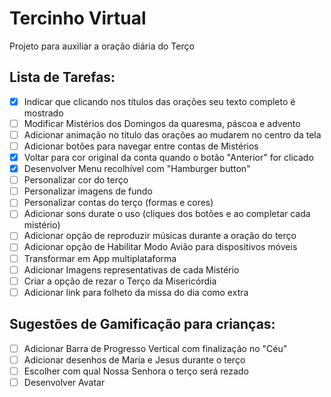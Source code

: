# Tercinho Virtual

Projeto para auxiliar a oração diária do Terço

## Lista de Tarefas:

* [x] Indicar que clicando nos títulos das orações seu texto completo é mostrado
* [ ] Modificar Mistérios dos Domingos da quaresma, páscoa e advento
* [ ] Adicionar animação no título das orações ao mudarem no centro da tela
* [ ] Adicionar botões para navegar entre contas de Mistérios
* [x] Voltar para cor original da conta quando o botão "Anterior" for clicado
* [x] Desenvolver Menu recolhível com "Hamburger button"
* [ ] Personalizar cor do terço
* [ ] Personalizar imagens de fundo
* [ ] Personalizar contas do terço (formas e cores)
* [ ] Adicionar sons durate o uso (cliques dos botões e ao completar cada mistério)
* [ ] Adicionar opção de reproduzir músicas durante a oração do terço
* [ ] Adicionar opção de Habilitar Modo Avião para dispositivos móveis
* [ ] Transformar em App multiplataforma
* [ ] Adicionar Imagens representativas de cada Mistério
* [ ] Criar a opção de rezar o Terço da Misericórdia
* [ ] Adicionar link para folheto da missa do dia como extra

## Sugestões de Gamificação para crianças:

* [ ] Adicionar Barra de Progresso Vertical com finalização no "Céu"
* [ ] Adicionar desenhos de Maria e Jesus durante o terço
* [ ] Escolher com qual Nossa Senhora o terço será rezado
* [ ] Desenvolver Avatar